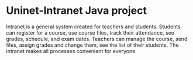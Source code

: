 # Uninet-Intranet Java project
Intranet is a general system created for teachers and
students. Students can register for a course, use course files,
track their attendance, see grades, schedule, and exam
dates. Teachers can manage the course, send files, assign
grades and change them, see the list of their students. The
intranet makes all processes convenient for everyone.

